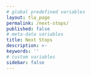 ```yaml
---
# global predefined variables
layout: tla_page
permalink: /next-stops/
published: false
# meta-data variables
title: Next Stops
description: >-
keywords: ''
# custom variables
sidebar: false
---
```



